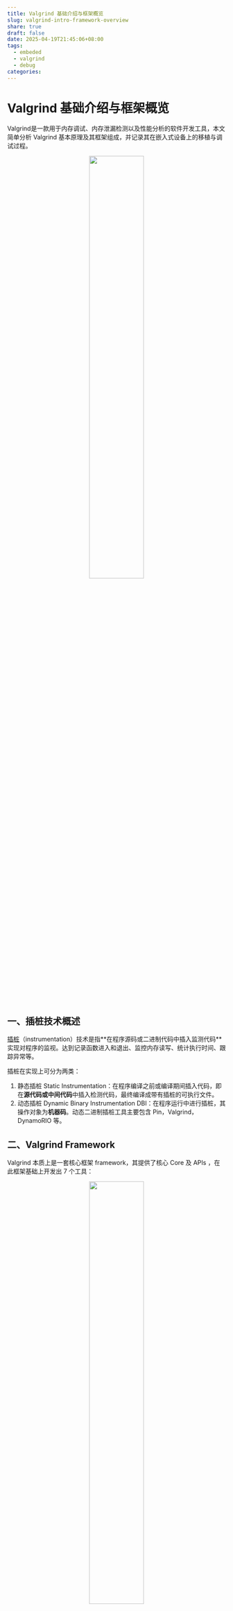 ```yaml
---
title: Valgrind 基础介绍与框架概览
slug: valgrind-intro-framework-overview
share: true
draft: false
date: 2025-04-19T21:45:06+08:00
tags:
  - embeded
  - valgrind
  - debug
categories:
---
```



# Valgrind 基础介绍与框架概览

Valgrind是一款用于内存调试、内存泄漏检测以及性能分析的软件开发工具，本文简单分析 Valgrind 基本原理及其框架组成，并记录其在嵌入式设备上的移植与调试过程。

<center>
<img src="https://img.jaxwang.top/2025/05/58dd96be77f8cf9442f0177a402fc258.png" width="50%" height="50%">
</center>


## 一、插桩技术概述

   [插桩](https://en.wikipedia.org/wiki/Instrumentation_(computer_programming))（instrumentation）技术是指**在程序源码或二进制代码中插入监测代码**实现对程序的监视。达到记录函数进入和退出、监控内存读写、统计执行时间、跟踪异常等。

插桩在实现上可分为两类：
1. 静态插桩 Static Instrumentation：在程序编译之前或编译期间插入代码，即在**源代码或中间代码**中插入检测代码，最终编译成带有插桩的可执行文件。
2. 动态插桩 Dynamic Binary Instrumentation DBI：在程序运行中进行插桩，其操作对象为**机器码**。动态二进制插桩工具主要包含 Pin，Valgrind，DynamoRIO 等。

## 二、Valgrind Framework

Valgrind 本质上是一套核心框架 framework，其提供了核心 Core 及 APIs ，在此框架基础上开发出 7 个工具：

<center>
<img src="https://img.jaxwang.top/2025/05/50281872ddcb9927d56a85162f9c62f2.png" width="50%" height="50%">
</center>


|   工具  | 描述    |
| --- | --- |
|Memcheck |内存错误检测，用于检测内存泄漏、越界访问、使用未初始化内存等内存相关错误|
|Helgrind |线程错误检测，检测数据竞争（race conditions）和死锁|
| DRD| 线程错误检测，使用与 Helgrind 不同技术|
|Cachegrind |缓存和分支预测分析|
| Callgrind |基于 Cachegrind，但额外生成调用图，分析函数调用及其性能影响|
|Massif|堆内存使用分析工具，帮助找出内存使用高峰及其来源|
|DHAT |分析堆内存分配和释放的详细情况|

## 三、嵌入式平台调试 memory leak

1. 指定 `toolchains`

```
export GCC_PATH=/your_path_for_linaro/bin
export CC=${GCC_PATH}/aarch64-linux-gnu-gcc
export LD=${GCC_PATH}/aarch64-linux-gnu-ld
export AR=${GCC_PATH}/aarch64-linux-gnu-ar
```

2. 编译配置

```
cd valgrind
./autogen.sh
./configure --prefix=`pwd`/Inst --host=aarch64-unknown-linux --enable-only64bit
```

3. 编译安装

```
make -j4 install
```

4. 准备带有debug info 的 libc

valgrind 需要使用带调试信息的 `libc`，否则会报 `cannot be set up` 错误，在 `libc` 可以在交叉编译工具链中找到。

```
$ find . -name "*ld*.so"
./aarch64-linux-gnu/libc/lib/ld-2.25.so
$ file ./aarch64-linux-gnu/libc/lib/ld-
ld-2.25.so             ld-linux-aarch64.so.1
$ file ./aarch64-linux-gnu/libc/lib/ld-2.25.so
./aarch64-linux-gnu/libc/lib/ld-2.25.so: ELF 64-bit LSB shared object, ARM aarch64, version 1 (SYSV), dynamically linked, BuildID[sha1]=73b23c16ff9fe3eab046636cd9dd6db9d3309f27, with debug_info, not stripped
```

5. 开始检测

将编译产生的工具目录和 `libc` 放入板子，启动 valgrind.

```
export VALGRIND_LIB=/libexec/valgrind && valgrind --tool=memcheck --leak-check=full /tmp/ld-2.28.so program
```

如果调试的 daemon 程序，可以在运行一段时间后通过 `SIGTERM` 信号终止 `valgrind` 获取结果。


## References

valgrind.org https://valgrind.org/

https://www.cnblogs.com/yucloud/p/armbuild_valgrind3.html

https://valgrind.org/downloads/repository.html

论文 模糊测试中的静态插桩技术 https://crad.ict.ac.cn/cn/article/pdf/preview/10.7544/issn1000-1239.202220883.pdf

论文 Valgrind: A Framework for Heavyweight Dynamic Binary Instrumentation https://valgrind.org/docs/valgrind2007.pdf

https://zhuanlan.zhihu.com/p/382100526

https://robotchaox.github.io/linux-tool/valgrind%E5%86%85%E5%AD%98%E6%A3%80%E6%B5%8B.html

https://www.semanticscholar.org/paper/Runtime-Overhead-Reduction-in-Automated-Parallel-Hoshi-Ootsu/3035e38a830e14daf02d55c13037f101e55b0246